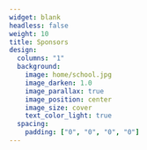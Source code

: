 ```yaml
---
widget: blank
headless: false
weight: 10
title: Sponsors
design:
  columns: "1"
  background:
    image: home/school.jpg
    image_darken: 1.0
    image_parallax: true
    image_position: center
    image_size: cover
    text_color_light: true
  spacing:
    padding: ["0", "0", "0", "0"]
---
```






